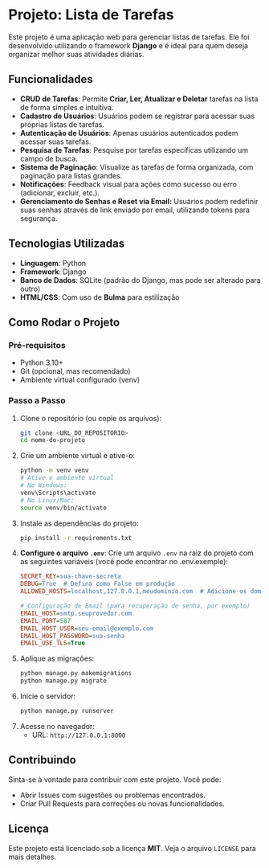 # Projeto: Lista de Tarefas

Este projeto é uma aplicação web para gerenciar listas de tarefas. Ele foi desenvolvido utilizando o framework **Django** e é ideal para quem deseja organizar melhor suas atividades diárias.

## Funcionalidades
- **CRUD de Tarefas**: Permite **Criar, Ler, Atualizar e Deletar** tarefas na lista de forma simples e intuitiva.
- **Cadastro de Usuários**: Usuários podem se registrar para acessar suas próprias listas de tarefas.
- **Autenticação de Usuários**: Apenas usuários autenticados podem acessar suas tarefas.
- **Pesquisa de Tarefas**: Pesquise por tarefas específicas utilizando um campo de busca.
- **Sistema de Paginação**: Visualize as tarefas de forma organizada, com paginação para listas grandes.
- **Notificações**: Feedback visual para ações como sucesso ou erro (adicionar, excluir, etc.).
- **Gerenciamento de Senhas e Reset via Email:** Usuários podem redefinir suas senhas através de link enviado por email, utilizando tokens para segurança.

## Tecnologias Utilizadas
- **Linguagem**: Python
- **Framework**: Django
- **Banco de Dados**: SQLite (padrão do Django, mas pode ser alterado para outro)
- **HTML/CSS**: Com uso de **Bulma** para estilização

## Como Rodar o Projeto
### Pré-requisitos
- Python 3.10+
- Git (opcional, mas recomendado)
- Ambiente virtual configurado (venv)

### Passo a Passo
1. Clone o repositório (ou copie os arquivos):
   ```bash
   git clone <URL_DO_REPOSITORIO>
   cd nome-do-projeto
   ```
2. Crie um ambiente virtual e ative-o:
   ```bash
   python -m venv venv
   # Ative o ambiente virtual
   # No Windows:
   venv\Scripts\activate
   # No Linux/Mac:
   source venv/bin/activate
   ```
3. Instale as dependências do projeto:
   ```bash
   pip install -r requirements.txt
   ```
4. **Configure o arquivo `.env`**:
   Crie um arquivo `.env` na raiz do projeto com as seguintes variáveis (você pode encontrar no .env.exemple):
   ```ini
   SECRET_KEY=sua-chave-secreta
   DEBUG=True  # Defina como False em produção
   ALLOWED_HOSTS=localhost,127.0.0.1,meudominio.com  # Adicione os domínios permitidos
   
   # Configuração de Email (para recuperação de senha, por exemplo)
   EMAIL_HOST=smtp.seuprovedor.com
   EMAIL_PORT=587 
   EMAIL_HOST_USER=seu-email@exemplo.com
   EMAIL_HOST_PASSWORD=sua-senha
   EMAIL_USE_TLS=True
   
   ```
5. Aplique as migrações:
   ```bash
   python manage.py makemigrations
   python manage.py migrate
   ```
6. Inicie o servidor:
   ```bash
   python manage.py runserver
   ```
7. Acesse no navegador:
   - URL: `http://127.0.0.1:8000`

## Contribuindo
Sinta-se à vontade para contribuir com este projeto. Você pode:
- Abrir Issues com sugestões ou problemas encontrados.
- Criar Pull Requests para correções ou novas funcionalidades.

## Licença
Este projeto está licenciado sob a licença **MIT**. Veja o arquivo `LICENSE` para mais detalhes.
